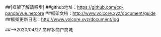 ##[框架了解请移步]
##github地址：https://github.com/cq-panda/vue.netcore
##框架文档：http://www.volcore.xyz/document/guide
##框架更新日志：http://www.volcore.xyz/document/log
  
##-->2020/04/27 商岸多商户商城
